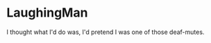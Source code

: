 LaughingMan
===========

I thought what I&#39;d do was, I&#39;d pretend I was one of those deaf-mutes.